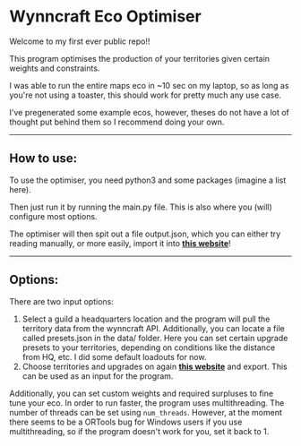 # Wynncraft Eco Optimiser
Welcome to my first ever public repo!!

This program optimises the production of your territories given certain weights and constraints.

I was able to run the entire maps eco in ~10 sec on my laptop, so as long as you're not using a toaster, 
this should work for pretty much any use case.

I've pregenerated some example ecos, however, theses do not have a lot of thought put behind them so I recommend doing your own.

---
## How to use:

To use the optimiser, you need python3 and some packages (imagine a list here).

Then just run it by running the main.py file. This is also where you (will) configure most options.

The optimiser will then spit out a file output.json, which you can either try reading manually, or more easily, import it into [**this website**](https://fa-rog.github.io/economy/)!

---
## Options:

There are two input options:
1. Select a guild a headquarters location and the program will pull the territory data from the wynncraft API.
Additionally, you can locate a file called presets.json in the data/ folder. Here you can set certain upgrade presets
to your territories, depending on conditions like the distance from HQ, etc. I did some default loadouts for now.
2. Choose territories and upgrades on again [**this website**](https://fa-rog.github.io/economy/) and export. 
This can be used as an input for the program.

Additionally, you can set custom weights and required surpluses to fine tune your eco.
In order to run faster, the program uses multithreading. The number of threads can be set using `num_threads`.
However, at the moment there seems to be a ORTools bug for Windows users if you use multithreading, so if the program doesn't work for you, set it back to 1.